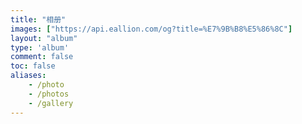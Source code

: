 ```yaml
---
title: "相册"
images: ["https://api.eallion.com/og?title=%E7%9B%B8%E5%86%8C"]
layout: "album"
type: 'album'
comment: false
toc: false
aliases:
    - /photo
    - /photos
    - /gallery
---
```

